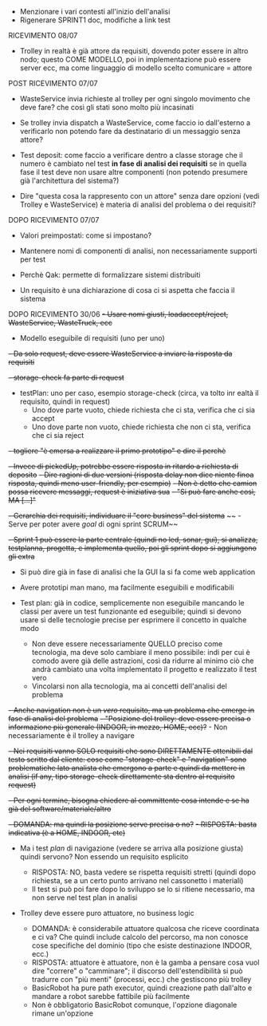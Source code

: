 - Menzionare i vari contesti all'inizio dell'analisi
- Rigenerare SPRINT1 doc, modifiche a link test


RICEVIMENTO 08/07

- Trolley in realtà è già attore da requisiti, dovendo poter essere in altro nodo; questo COME MODELLO, poi in implementazione può essere server ecc, ma come linguaggio di modello scelto comunicare = attore

POST RICEVIMENTO 07/07

- WasteService invia richieste al trolley per ogni singolo movimento che deve fare? che così gli stati sono molto più incasinati

- Se trolley invia dispatch a WasteService, come faccio io dall'esterno a verificarlo non potendo fare da destinatario di un messaggio senza attore?

- Test deposit: come faccio a verificare dentro a classe storage che il numero è cambiato nel test **in fase di analisi dei requisiti** se in quella fase il test deve non usare altre componenti (non potendo presumere già l'architettura del sistema?)

- Dire "questa cosa la rappresento con un attore" senza dare opzioni (vedi Trolley e WasteService) è materia di analisi del problema o dei requisiti?

DOPO RICEVIMENTO 07/07

- Valori preimpostati: come si impostano?

- Mantenere nomi di componenti di analisi, non necessariamente supporti per test

- Perchè Qak: permette di formalizzare sistemi distribuiti

- Un requisito è una dichiarazione di cosa ci si aspetta che faccia il sistema

DOPO RICEVIMENTO 30/06
~~- Usare nomi giusti, loadaccept/reject, WasteService, WasteTruck, ecc~~

- Modello eseguibile di requisiti (uno per uno)

~~- Da solo request, deve essere WasteService a inviare la risposta da requisiti~~

~~- storage-check fa parte di request~~

- testPlan: uno per caso, esempio storage-check (circa, va tolto inr ealtà il requisito, quindi in request)
    - Uno dove parte vuoto, chiede richiesta che ci sta, verifica che ci sia accept
    - Uno dove parte non vuoto, chiede richiesta che non ci sta, verifica che ci sia reject


~~- togliere "è emersa a realizzare ~~il primo prototipo~~" e dire il perchè~~

~~- Invece di pickedUp, potrebbe essere risposta in ritardo a richiesta di deposito~~
    ~~- Dire ragioni di due versioni (risposta delay non dice niente finoa  risposta, quindi meno user-friendly, per esempio)~~
    ~~- Non è detto che camion possa ricevere messaggi, request è iniziativa sua~~
    ~~- "Si può fare anche così, MA [...]"~~

~~- Gerarchia dei requisiti, individuare il "core business" del sistema~~
~~    - Serve per poter avere *goal* di ogni sprint SCRUM~~

~~- Sprint 1 può essere la parte centrale (quindi no led, sonar, gui), si analizza, testplanna, progetta, e implementa quello, poi gli sprint dopo si aggiungono gli extra~~

- Si può dire già in fase di analisi che la GUI la si fa come web application

- Avere prototipi man mano, ma facilmente eseguibili e modificabili

- Test plan: già in codice, semplicemente non eseguibile mancando le classi per avere un test funzionante ed eseguibile; quindi si devono usare sì delle tecnologie precise per esprimere il concetto in qualche modo
    - Non deve essere necessariamente QUELLO preciso come tecnologia, ma deve solo cambiare il meno possibile: indi per cui è comodo avere già delle astrazioni, così da ridurre al minimo ciò che andrà cambiato una volta implementato il progetto e realizzato il test vero
    - Vincolarsi non alla tecnologia, ma ai concetti dell'analisi del problema

~~- Anche navigation non è un *vero* requisito, ma un problema che emerge in fase di analisi del problema~~
    ~~- "Posizione del trolley: deve essere precisa o informazione più generale (INDOOR, in mezzo, HOME, ecc)?~~
    - Non necessariamente è il trolley a navigare

~~- Nei requisiti vanno SOLO requisiti che sono DIRETTAMENTE ottenibili dal testo scritto dal cliente: cose come "storage-check" e "navigation" sono problematiche lato analista che emergono a parte e quindi da mettere in analisi (if any, tipo storage-check direttamente sta dentro al requisito request)~~

~~- Per ogni termine, bisogna chiedere al committente cosa intende e se ha già del software/materiale/altro~~

~~- DOMANDA: ma quindi la posizione serve precisa o no?~~
    ~~- RISPOSTA: basta indicativa (è a HOME, INDOOR, etc)~~

- Ma i test *plan* di navigazione (vedere se arriva alla posizione giusta) quindi servono? Non essendo un requisito esplicito
    - RISPOSTA: NO, basta vedere se rispetta requisiti stretti (quindi dopo richiesta, se a un certo punto arrivano nel cassonetto i materiali)
    - Il test si può poi fare dopo lo sviluppo se lo si ritiene necessario, ma non serve nel test plan in analisi

- Trolley deve essere puro attuatore, no business logic
    - DOMANDA: è considerabile attuatore qualcosa che riceve coordinata e ci va? Che quindi include calcolo del percorso, ma non conosce cose specifiche del dominio (tipo che esiste destinazione INDOOR, ecc.)
    - RISPOSTA: attuatore è attuatore, non è la gamba a pensare cosa vuol dire "correre" o "camminare"; il discorso dell'estendibilità si può tradurre con "più menti" (processi, ecc.) che gestiscono più trolley
    - BasicRobot ha pure path executor, quindi creazione path dall'alto e mandare a robot sarebbe fattibile più facilmente
    - Non è obbligatorio BasicRobot comunque, l'opzione diagonale rimane un'opzione